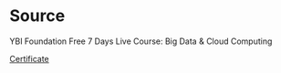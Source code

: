 # Source
YBI Foundation Free 7 Days Live Course: Big Data & Cloud Computing

[Certificate](https://www.ybifoundation.org/certificate-validation?credentialId=DFYMNDI74MK4B)
